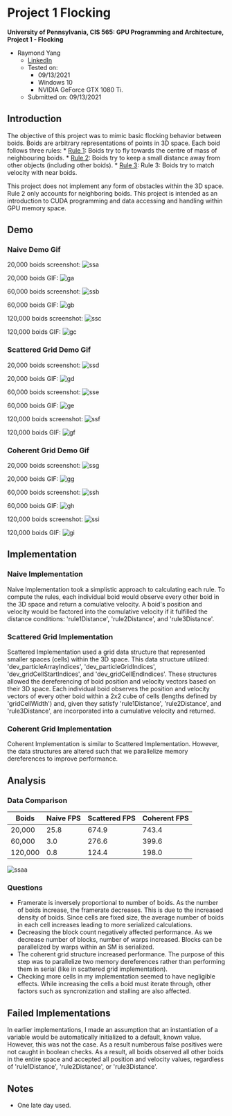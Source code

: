 Project 1 Flocking
====================

**University of Pennsylvania, CIS 565: GPU Programming and Architecture,
Project 1 - Flocking**

* Raymond Yang
	* [LinkedIn](https://www.linkedin.com/in/raymond-yang-b85b19168)
	* Tested on: 
		* 09/13/2021
		* Windows 10
		* NVIDIA GeForce GTX 1080 Ti. 
	* Submitted on: 09/13/2021

## Introduction
The objective of this project was to mimic basic flocking behavior between boids. Boids are arbitrary representations of points in 3D space. Each boid follows three rules: 
	* [Rule 1](https://github.com/CIS565-Fall-2021/Project1-CUDA-Flocking/blob/main/INSTRUCTION.md#rule-1-boids-try-to-fly-towards-the-centre-of-mass-of-neighbouring-boids): Boids try to fly towards the centre of mass of neighbouring boids.
	* [Rule 2](https://github.com/CIS565-Fall-2021/Project1-CUDA-Flocking/blob/main/INSTRUCTION.md#rule-2-boids-try-to-keep-a-small-distance-away-from-other-objects-including-other-boids): Boids try to keep a small distance away from other objects (including other boids).
	* [Rule 3](https://github.com/CIS565-Fall-2021/Project1-CUDA-Flocking/blob/main/INSTRUCTION.md#rule-3-boids-try-to-match-velocity-with-near-boids): Rule 3: Boids try to match velocity with near boids.

This project does not implement any form of obstacles within the 3D space. Rule 2 only accounts for neighboring boids. This project is intended as an introduction to CUDA programming and data accessing and handling within GPU memory space. 

## Demo 

### Naive Demo Gif
20,000 boids screenshot: 
![ssa](images/a.PNG)

20,000 boids GIF:
![ga](images/a.gif)

60,000 boids screenshot: 
![ssb](images/b.PNG)

60,000 boids GIF:
![gb](images/b.gif)

120,000 boids screenshot: 
![ssc](images/c.PNG)

120,000 boids GIF:
![gc](images/c.gif)

### Scattered Grid Demo Gif
20,000 boids screenshot: 
![ssd](images/d.PNG)

20,000 boids GIF:
![gd](images/d.gif)

60,000 boids screenshot: 
![sse](images/e.PNG)

60,000 boids GIF:
![ge](images/e.gif)

120,000 boids screenshot: 
![ssf](images/f.PNG)

120,000 boids GIF:
![gf](images/f.gif)

### Coherent Grid Demo Gif
20,000 boids screenshot: 
![ssg](images/g.PNG)

20,000 boids GIF:
![gg](images/g.gif)

60,000 boids screenshot: 
![ssh](images/h.PNG)

60,000 boids GIF:
![gh](images/h.gif)

120,000 boids screenshot: 
![ssi](images/i.PNG)

120,000 boids GIF:
![gi](images/i.gif)

## Implementation 


### Naive Implementation
Naive Implementation took a simplistic approach to calculating each rule. To compute the rules, each individual boid would observe every other boid in the 3D space and return a comulative velocity. A boid\'s position and velocity would be factored into the comulative velocity if it fulfilled the distance conditions: 'rule1Distance', 'rule2Distance', and 'rule3Distance'.

### Scattered Grid Implementation
Scattered Implementation used a grid data structure that represented smaller spaces (cells) within the 3D space. This data structure utilized: 'dev_particleArrayIndices', 'dev_particleGridIndices', 'dev_gridCellStartIndices', and 'dev_gridCellEndIndices'. These structures allowed the dereferencing of boid position and velocity vectors based on their 3D space. Each individual boid observes the position and velocity vectors of every other boid within a 2x2 cube of cells (lengths defined by 'gridCellWidth') and, given they satisfy 'rule1Distance', 'rule2Distance', and 'rule3Distance', are incorporated into a cumulative velocity and returned. 

### Coherent Grid Implementation
Coherent Implementation is similar to Scattered Implementation. However, the data structures are altered such that we parallelize memory dereferences to improve performance. 

## Analysis

### Data Comparison
| Boids   | Naive FPS | Scattered FPS | Coherent FPS |
|---------|-----------|---------------|--------------|
| 20,000  | 25.8      | 674.9         | 743.4        |
| 60,000  | 3.0       | 276.6         | 399.6        |
| 120,000 | 0.8       | 124.4         | 198.0        |

![ssaa](images/aa.png)

### Questions
* Framerate is inversely proportional to number of boids. As the number of boids increase, the framerate decreases. This is due to the increased density of boids. Since cells are fixed size, the average number of boids in each cell increases leading to more serialized calculations. 
* Decreasing the block count negatively affected performance. As we decrease number of blocks, number of warps increased. Blocks can be parallelized by warps within an SM is serialized. 
* The coherent grid structure increased performance. The purpose of this step was to parallelize two memory dereferences rather than performing them in serial (like in scattered grid implementation).
* Checking more cells in my implementation seemed to have negligible effects. While increasing the cells a boid must iterate through, other factors such as syncronization and stalling are also affected. 

## Failed Implementations
In earlier implementations, I made an assumption that an instantiation of a variable would be automatically initialized to a default, known value. However, this was not the case. As a result numberous false positives were not caught in boolean checks. As a result, all boids observed all other boids in the entire space and accepted all position and velocity values, regardless of 'rule1Distance', 'rule2Distance', or 'rule3Distance'. 



## Notes
* One late day used. 